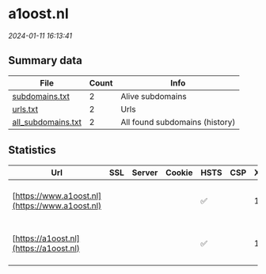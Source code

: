 # a1oost.nl
*2024-01-11 16:13:41*
## Summary data
| File       | Count | Info |
|------------|-------|------|
|[subdomains.txt](/data/a1oost.nl/subdomains.txt)|2|Alive subdomains|
|[urls.txt](/data/a1oost.nl/urls.txt)|2|Urls|
|[all_subdomains.txt](/data/a1oost.nl/all_subdomains.txt)|2|All found subdomains (history)|
## Statistics
| Url | SSL | Server | Cookie | HSTS | CSP | XFO | XXP | RP | Tech |Title |
|------------|-------|------|------|------|------|------|------|------|------|------|
|[https://www.a1oost.nl](https://www.a1oost.nl)| || |:white_check_mark: | | 1:white_check_mark: | 2:white_check_mark: | 3:white_check_mark: |HSTS Microsoft ASP.NET YouTube|Object moved|
|[https://a1oost.nl](https://a1oost.nl)| || |:white_check_mark: | | 1:white_check_mark: | 2:white_check_mark: | 3:white_check_mark: |HSTS Microsoft ASP.NET YouTube|Object moved|